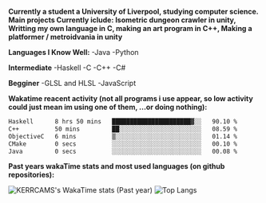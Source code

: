 **Currently a student a University of Liverpool, studying computer science. Main projects Currently iclude: Isometric dungeon crawler in unity, Writting my own language in C, making an art program in C++, Making a platformer / metroidvania  in unity** <br>
 
<!--! 
![Wakatime lifetime stats](https://github-readme-stats.vercel.app/api/wakatime?username=KERRCAM) 
![Top Langs](https://github-readme-stats.vercel.app/api/top-langs/?username=KERRCAM&hide=CMake,Makefile) 
--> 

**Languages I Know Well:**
-Java
-Python

**Intermediate**
-Haskell
-C
-C++
-C#

**Begginer**
-GLSL and HLSL 
-JavaScript

**Wakatime reacent activity (not all programs i use appear, so low activity could just mean im using one of them, ...or doing nothing):**
<!--START_SECTION:waka-->

```txt
Haskell      8 hrs 50 mins   ██████████████████████▓░░   90.10 %
C++          50 mins         ██░░░░░░░░░░░░░░░░░░░░░░░   08.59 %
ObjectiveC   6 mins          ▒░░░░░░░░░░░░░░░░░░░░░░░░   01.14 %
CMake        0 secs          ░░░░░░░░░░░░░░░░░░░░░░░░░   00.10 %
Java         0 secs          ░░░░░░░░░░░░░░░░░░░░░░░░░   00.08 %
```

<!--END_SECTION:waka-->    
<!--! 
seems fairly inacurate


--> 
**Past years wakaTime stats and most used languages (on github repositories):**

![KERRCAMS's WakaTime stats (Past year)](https://github-readme-stats.vercel.app/api/wakatime?username=KERRCAM&layout=compact)
![Top Langs](https://github-readme-stats.vercel.app/api/top-langs/?username=KERRCAM&hide=CMake,Makefile) 

<!--! 
![Top Langs](https://github-readme-stats.vercel.app/api/top-langs/?username=KERRCAM&layout=compact) 
--> 


